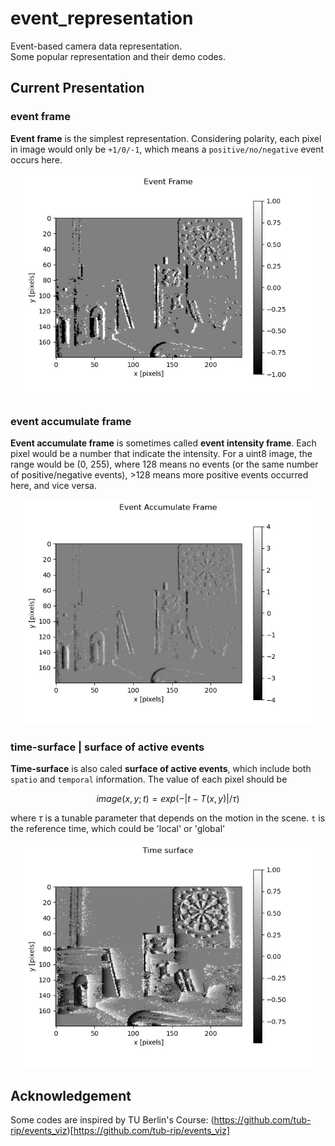# event_representation

Event-based camera data representation.  
Some popular representation and their demo codes.



## Current Presentation 

### event frame
**Event frame** is the simplest representation. Considering polarity, each pixel in image would only be `+1/0/-1`, which means a `positive/no/negative` event occurs here.  
<div align=center>
<img src="https://raw.githubusercontent.com/LarryDong/event_representation/main/figure/event_frame.jpg" width="480" height="360" alt="event frame"/><br/>
</div>


### event accumulate frame
**Event accumulate frame** is sometimes called **event intensity frame**. Each pixel would be a number that indicate the intensity. For a uint8 image, the range would be (0, 255), where 128 means no events (or the same number of positive/negative events), >128 means more positive events occurred here, and vice versa.

<div align=center>
<img src="https://raw.githubusercontent.com/LarryDong/event_representation/main/figure/event_accumulate_frame.jpg" width="480" height="360" alt="event accumulate frame"/><br/>
</div>


### time-surface | surface of active events
**Time-surface** is also caled **surface of active events**, which include both `spatio` and `temporal` information. The value of each pixel should be 

$$image(x,y; t) = exp(-|t-T(x,y)| / \tau)$$

where $\tau$ is a tunable parameter that depends on the motion in the scene. `t` is the reference time, which could be 'local' or 'global'

<div align=center>
<img src="https://raw.githubusercontent.com/LarryDong/event_representation/main/figure/time_surface.jpg" width="480" height="360" alt="time_surface"/><br/>
</div>


## Acknowledgement
Some codes are inspired by TU Berlin's Course: (https://github.com/tub-rip/events_viz)[https://github.com/tub-rip/events_viz]  
